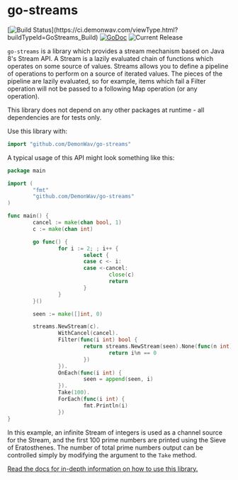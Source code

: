 go-streams
==========

[![Build Status](https://ci.demonwav.com/app/rest/builds/buildType:(id:GoStreams_Build)/statusIcon)](https://ci.demonwav.com/viewType.html?buildTypeId=GoStreams_Build) [![GoDoc](https://godoc.org/github.com/DemonWav/go-streams?status.svg)](https://godoc.org/github.com/DemonWav/go-streams) ![Current Release](https://img.shields.io/badge/release-v1.0.0-orange.svg?style=flat-square)

`go-streams` is a library which provides a stream mechanism based on Java 8's Stream API. A Stream is a lazily evaluated
chain of functions which operates on some source of values. Streams allows you to define a pipeline of operations to
perform on a source of iterated values. The pieces of the pipeline are lazily evaluated, so for example, items which
fail a Filter operation will not be passed to a following Map operation (or any operation).

This library does not depend on any other packages at runtime - all dependencies are for tests only.

Use this library with:

```go
import "github.com/DemonWav/go-streams"
```

A typical usage of this API might look something like this:

```go
package main

import (
        "fmt"
        "github.com/DemonWav/go-streams"
)

func main() {
        cancel := make(chan bool, 1)
        c := make(chan int)

        go func() {
                for i := 2; ; i++ {
                        select {
                        case c <- i:
                        case <-cancel:
                                close(c)
                                return
                        }
                }
        }()

        seen := make([]int, 0)

        streams.NewStream(c).
                WithCancel(cancel).
                Filter(func(i int) bool {
                        return streams.NewStream(seen).None(func(n int) bool {
                                return i%n == 0
                        })
                }).
                OnEach(func(i int) {
                        seen = append(seen, i)
                }).
                Take(100).
                ForEach(func(i int) {
                        fmt.Println(i)
                })
}
```

In this example, an infinite Stream of integers is used as a channel source for the Stream, and the first 100 prime
numbers are printed using the Sieve of Eratosthenes. The number of total prime numbers output can be controlled simply
by modifying the argument to the `Take` method.

[Read the docs for in-depth information on how to use this library.](https://godoc.org/github.com/DemonWav/go-streams)
